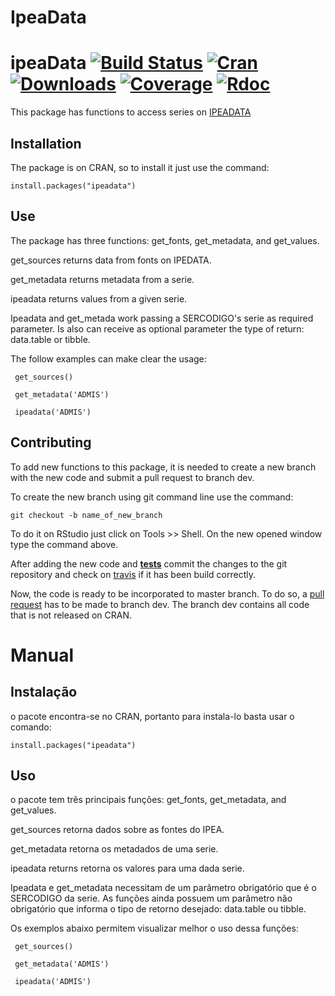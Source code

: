 # IpeaData

# ipeaData  [![Build Status](https://travis-ci.org/ipea/ipeaData.svg?branch=master)](https://travis-ci.org/ipea/ipeaData) [![Cran](https://www.r-pkg.org/badges/version/ipeaData)](https://www.r-pkg.org/badges/version/ipeaData) [![Downloads](https://cranlogs.r-pkg.org/badges/grand-total/ipeaData)](https://cranlogs.r-pkg.org/badges/grand-total/ipeaData) [![Coverage](https://img.shields.io/codecov/c/github/ipea/ipeaData/master.svg)](https://img.shields.io/codecov/c/github/ipea/ipeaData/master.svg) [![Rdoc](http://www.rdocumentation.org/badges/version/ipeaData)](http://www.rdocumentation.org/packages/ipeaData)

This package has functions to access series on [IPEADATA](http://www.ipeadata.gov.br/)

## Installation

The package is on CRAN, so to install it just use the command:

```{r eval=FALSE}
install.packages("ipeadata") 
````

## Use

The package has three functions: get_fonts, get_metadata, and get_values.

get_sources returns data from fonts on IPEDATA.

get_metadata returns metadata from a serie.

ipeadata returns values from a given serie.

Ipeadata and get_metada work passing a  SERCODIGO's serie as required parameter. Is also
can receive as optional parameter the type of return: data.table or tibble.

The follow examples can make clear the usage:

```{r eval=FALSE}
 get_sources()
````

```{r eval=FALSE}
 get_metadata('ADMIS')
````

```{r eval=FALSE}
 ipeadata('ADMIS')
````


## Contributing 

To add new functions to this package, it is needed to create a new branch with the new code and submit a 
pull request to branch dev. 

To create the new branch using git command line use the command:

```{r eval=FALSE}
git checkout -b name_of_new_branch
````

To do it on RStudio just click on Tools >> Shell. On the new opened window type the command above. 

After adding the new code and [**tests**](http://r-pkgs.had.co.nz/tests.html#test-tests) commit the changes to the git repository and check on [travis](https://travis-ci.org/ipea/utilsIPEA) 
if it has been build correctly. 

Now, the code is ready to be incorporated to master branch. To do so, a [pull request](https://help.github.com/articles/about-pull-requests/) has to be made to branch dev. The branch dev contains all code that is not released on CRAN.


# Manual
## Instalação

o pacote encontra-se no CRAN, portanto para instala-lo basta usar o comando: 

```{r eval=FALSE}
install.packages("ipeadata") 
````

## Uso

o pacote tem três principais funções: get_fonts, get_metadata, and get_values.

get_sources retorna dados sobre as fontes do IPEA.

get_metadata retorna os metadados de uma serie.

ipeadata returns retorna os valores para uma dada serie.

Ipeadata e get_metadata necessitam de um parâmetro obrigatório que é o SERCODIGO da 
serie. As funções ainda possuem um parâmetro não obrigatório que informa o tipo
de retorno desejado: data.table ou tibble. 

Os exemplos abaixo permitem visualizar melhor o uso dessa funções:

```{r eval=FALSE}
 get_sources()
````

```{r eval=FALSE}
 get_metadata('ADMIS')
````

```{r eval=FALSE}
 ipeadata('ADMIS')
````

